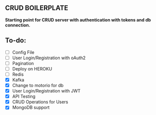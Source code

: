 CRUD BOILERPLATE
---
**Starting point for CRUD server with authentication with tokens and db connection.**

## To-do:
- [ ] Config File
- [ ] User Login/Registration with oAuth2
- [ ] Pagination
- [ ] Deploy on HEROKU
- [ ] Redis
- [x] Kafka
- [x] Change to motorio for db
- [x] User Login/Registration with JWT
- [x] API Testing
- [x] CRUD Operations for Users
- [x] MongoDB support
